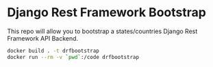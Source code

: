 # Django Rest Framework Bootstrap

This repo will allow you to bootstrap a states/countries Django Rest Framework API Backend.
```bash
docker build . -t drfbootstrap
docker run --rm -v `pwd`:/code drfbootstrap
```
